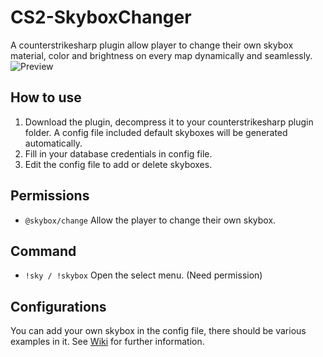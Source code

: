 # CS2-SkyboxChanger
A counterstrikesharp plugin allow player to change their own skybox material, color and brightness on every map dynamically and seamlessly.
![Preview](https://github.com/samyycX/CS2-SkyboxChanger/blob/master/preview.png)

## How to use
1. Download the plugin, decompress it to your counterstrikesharp plugin folder. A config file included default skyboxes will be generated automatically.
2. Fill in your database credentials in config file.
3. Edit the config file to add or delete skyboxes.

## Permissions
- `@skybox/change` Allow the player to change their own skybox.

## Command
- `!sky / !skybox` Open the select menu. (Need permission)

## Configurations
You can add your own skybox in the config file, there should be various examples in it. See [Wiki](https://github.com/samyycX/CS2-SkyboxChanger/wiki) for further information.
